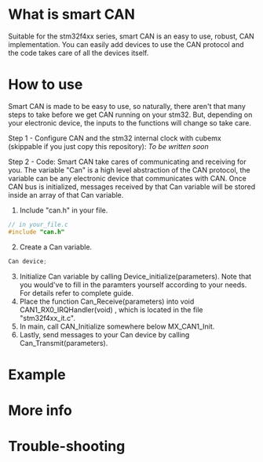 # What is smart CAN

Suitable for the stm32f4xx series, smart CAN is an easy to use, robust, CAN implementation. You can easily add devices to use the CAN protocol and the code takes care of all the devices itself.

# How to use

Smart CAN is made to be easy to use, so naturally, there aren't that many steps to take before we get CAN running on your stm32. But, depending on your electronic device, the inputs to the functions will change so take care.

Step 1 - Configure CAN and the stm32 internal clock with cubemx (skippable if you just copy this repository):
*To be written soon*

Step 2 - Code:
Smart CAN take cares of communicating and receiving for you. The variable "Can" is a high level abstraction of the CAN protocol, the variable can be any electronic device that communicates with CAN. Once CAN bus is initialized, messages received by that Can variable will be stored inside an array of that Can variable.

1. Include "can.h" in your file.
```c
// in your_file.c
#include "can.h"
```

2. Create a Can variable.
```c
Can device;
```

3. Initialize Can variable by calling Device_initialize(parameters).
Note that you would've to fill in the paramters yourself according to
your needs. For details refer to complete guide.
4. Place the function Can_Receive(parameters) into void CAN1_RX0_IRQHandler(void)
, which is located in the file "stm32f4xx_it.c".
5. In main, call CAN_Initialize somewhere below MX_CAN1_Init.
6. Lastly, send messages to your Can device by calling Can_Transmit(parameters).


# Example

# More info

# Trouble-shooting
